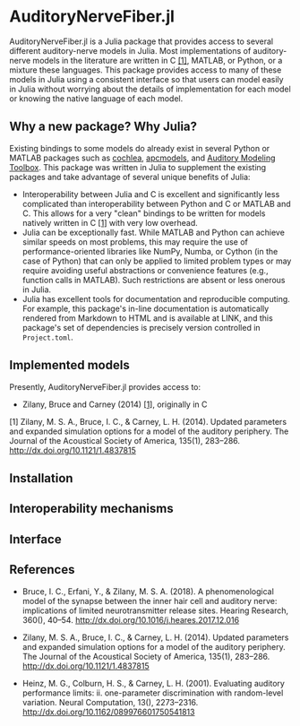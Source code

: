 # AuditoryNerveFiber.jl

AuditoryNerveFiber.jl is a Julia package that provides access to several different auditory-nerve models in Julia. 
Most implementations of auditory-nerve models in the literature are written in C [[1]](#1), MATLAB, or Python, or a mixture these languages.
This package provides access to many of these models in Julia using a consistent interface so that users can model easily in Julia without worrying about the details of implementation for each model or knowing the native language of each model.

## Why a new package? Why Julia?
Existing bindings to some models do already exist in several Python or MATLAB packages such as [cochlea](https://github.com/mrkrd/cochlea), [apcmodels](https://github.com/guestdaniel/apcmodels), and [Auditory Modeling Toolbox](https://amtoolbox.org/).
This package was written in Julia to supplement the existing packages and take advantage of several unique benefits of Julia:
- Interoperability between Julia and C is excellent and significantly less complicated than interoperability between Python and C or MATLAB and C. This allows for a very "clean" bindings to be written for models natively written in C [[1]](#1) with very low overhead.
- Julia can be exceptionally fast. While MATLAB and Python can achieve similar speeds on most problems, this may require the use of performance-oriented libraries like NumPy, Numba, or Cython (in the case of Python) that can only be applied to limited problem types or may require avoiding useful abstractions or convenience features (e.g., function calls in MATLAB). Such restrictions are absent or less onerous in Julia. 
- Julia has excellent tools for documentation and reproducible computing. For example, this package's in-line documentation is automatically rendered from Markdown to HTML and is available at LINK, and this package's set of dependencies is precisely version controlled in `Project.toml`.

## Implemented models

Presently, AuditoryNerveFiber.jl provides access to:
- Zilany, Bruce and Carney (2014) [[1]](#1), originally in C

<a id="1">[1]</a> Zilany, M. S. A., Bruce, I. C., & Carney, L. H. (2014). Updated parameters and
expanded simulation options for a model of the auditory periphery. The Journal
of the Acoustical Society of America, 135(1), 283–286.
http://dx.doi.org/10.1121/1.4837815

## Installation

## Interoperability mechanisms

## Interface

## References
- Bruce, I. C., Erfani, Y., & Zilany, M. S. A. (2018). A phenomenological model
  of the synapse between the inner hair cell and auditory nerve: implications of
  limited neurotransmitter release sites. Hearing Research, 360(), 40–54.
  http://dx.doi.org/10.1016/j.heares.2017.12.016


- Zilany, M. S. A., Bruce, I. C., & Carney, L. H. (2014). Updated parameters and
  expanded simulation options for a model of the auditory periphery. The Journal
  of the Acoustical Society of America, 135(1), 283–286.
  http://dx.doi.org/10.1121/1.4837815


- Heinz, M. G., Colburn, H. S., & Carney, L. H. (2001). Evaluating auditory
  performance limits: ii. one-parameter discrimination with random-level
  variation. Neural Computation, 13(), 2273–2316.
  http://dx.doi.org/10.1162/089976601750541813

